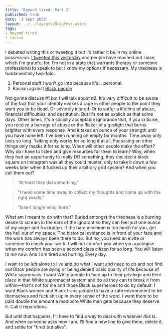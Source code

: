 ```yaml
---
title: 'Beyond tired: Part 2'
published: true
date: '1 Sept 2020'
layout: ../../layouts/BlogPost.astro
tags:
- beyond tired
- racism
---
```


I debated writing this or tweeting it but I'd rather it be in my online possession. [I tweeted this yesterday](https://twitter.com/LukeDavisSEO/status/1300351382520815618) and people have reached out since, which I'm grateful for. I'm not in a state that warrants therapy or someone professional to speak to but I know my options if necessary. My tiredness is fundamentally two-fold:

1. Personal stuff I won't go into because it's... personal.
2. Racism against [Black people](/wiki/black/)

Not gonna discuss #1 but I will talk about #2. It's very difficult to be aware of the fact that your identity evokes a rage in other people to the point they want you to be dead. Or severely injured. Or to suffer a lifetime of abuse, financial difficulties, and destitution. But it's not as explicit as that some days. Other times, it's a socially acceptable ignorance that, if you criticise, you receive a barrage of abuse or the flicker of a gaslight that burns brighter with every response. And it takes an ounce of your strength until you have none left. I've been running on empty for months. Time away only lasts so long. Talking only works for so long if at all. Focussing on other things only masks it for so long. When will other people make the effort? Why do I have to listen and give resources for them to learn? Why, when they had an opportunity to really DO something, they decided a black square on Instagram was all they could muster, only to take it down a few weeks later when it fucked up their arbitrary grid system? And when you call them out?

>"At least they did something."

>"I need some time away to collect my thoughts and come up with the right words."

>"Insert single emoji here."

What am I meant to do with that? Buried amongst the tiredness is a burning desire to scream in the ears of the ignorant so they can feel just one ounce of my anger and frustration. If the bare minimum is too much for you, get the hell out of my space. The historical evidence is in front of your face and the work has always been there to do. But no, you need an invite or someone to check your work. I will not comfort you when you apologise when my comfort has been a second class citizen for so long. You will listen to *me* now. And I am tired and hurting. Every day.

I want to be left alone to live and do what I want and need to do and not find out Black people are dying or being denied basic quality of life because of White supremacy. I want White people to face up to their privilege and their place in that White supremacist system and do all they can to break it from within&mdash;that's not for me and those Black superheroes to do by default. I want Black women and Black trans people to have a safe environment to be themselves and fuck shit up in every sense of the word. I want them to be paid double the amount a mediocre White man gets because they deserve it. Call it reparations.

But until that happens, I'll have to find a way to deal with whatever *this* is. And when someone asks how I am, I'll find a new line to give them, delete it, and settle for "tired but alive".